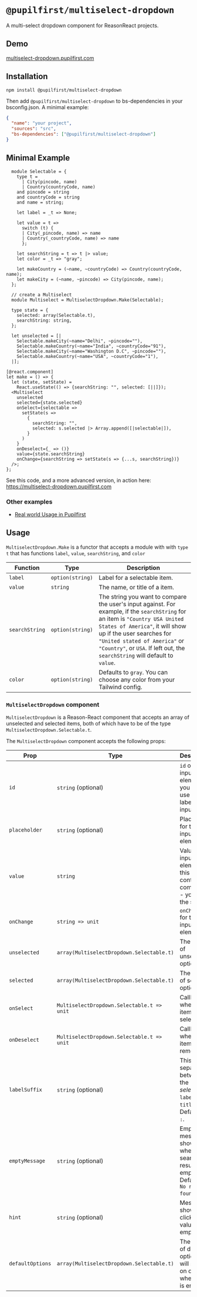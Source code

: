 # `@pupilfirst/multiselect-dropdown`

A multi-select dropdown component for ReasonReact projects.

## Demo

[multiselect-dropdown.pupilfirst.com](http://multiselect-dropdown.pupilfirst.com/)

## Installation

```
npm install @pupilfirst/multiselect-dropdown
```

Then add `@pupilfirst/multiselect-dropdown` to bs-dependencies in your bsconfig.json. A minimal example:

```json
{
  "name": "your project",
  "sources": "src",
  "bs-dependencies": ["@pupilfirst/multiselect-dropdown"]
}
```

## Minimal Example

```reason
  module Selectable = {
    type t =
      | City(pincode, name)
      | Country(countryCode, name)
    and pincode = string
    and countryCode = string
    and name = string;

    let label = _t => None;

    let value = t =>
      switch (t) {
      | City(_pincode, name) => name
      | Country(_countryCode, name) => name
      };

    let searchString = t => t |> value;
    let color = _t => "gray";

    let makeCountry = (~name, ~countryCode) => Country(countryCode, name);
    let makeCity = (~name, ~pincode) => City(pincode, name);
  };

  // create a Multiselect
  module Multiselect = MultiselectDropdown.Make(Selectable);

  type state = {
    selected: array(Selectable.t),
    searchString: string,
  };

  let unselected = [|
    Selectable.makeCity(~name="Delhi", ~pincode=""),
    Selectable.makeCountry(~name="India", ~countryCode="91"),
    Selectable.makeCity(~name="Washington D.C", ~pincode=""),
    Selectable.makeCountry(~name="USA", ~countryCode="1"),
  |];

[@react.component]
let make = () => {
  let (state, setState) =
    React.useState(() => {searchString: "", selected: [||]});
  <Multiselect
    unselected
    selected={state.selected}
    onSelect={selectable =>
      setState(s =>
        {
          searchString: "",
          selected: s.selected |> Array.append([|selectable|]),
        }
      )
    }
    onDeselect={_ => ()}
    value={state.searchString}
    onChange={searchString => setState(s => {...s, searchString})}
  />;
};

```

See this code, and a more advanced version, in action here: https://multiselect-dropdown.pupilfirst.com

### Other examples

- [Real world Usage in Pupilfirst](https://github.com/SVdotCO/pupilfirst/tree/master/app/javascript/schools/courses/components/students_editor/StudentsEditor__Search.re)

## Usage

`MultiselectDropdown.Make` is a functor that accepts a module with with `type t` that has functions `label`, `value`, `searchString`, and `color`

| Function       | Type             | Description                                                                                                                                                                                                                                                                                                   |
| -------------- | ---------------- | ------------------------------------------------------------------------------------------------------------------------------------------------------------------------------------------------------------------------------------------------------------------------------------------------------------- |
| `label`        | `option(string)` | Label for a selectable item.                                                                                                                                                                                                                                                                                  |
| `value`        | `string`         | The name, or title of a item.                                                                                                                                                                                                                                                                                 |
| `searchString` | `option(string)` | The string you want to compare the user's input against. For example, if the `searchString` for an item is `"Country USA United States of America"`, it will show up if the user searches for `"United stated of America"` or `"Country"`, or `USA`. If left out, the `searchString` will default to `value`. |
| `color`        | `option(string)` | Defaults to `gray`. You can choose any color from your Tailwind config.                                                                                                                                                                                                                                       |

### `MultiselectDropdown` component

`MultiselectDropdown` is a Reason-React component that accepts an array of unselected and selected items, both of which have to be of the type `MultiselectDropdown.Selectable.t`.

The `MultiselectDropdown` component accepts the following props:

| Prop             | Type                                       | Description                                                                            |
| ---------------- | ------------------------------------------ | -------------------------------------------------------------------------------------- |
| `id`             | `string` (optional)                        | `id` of the input element; you can use this to label the input.                        |
| `placeholder`    | `string` (optional)                        | Placeholder for the input element.                                                     |
| `value`          | `string`                                   | Value of input element; this is a controlled component - you hold the state.           |
| `onChange`       | `string => unit`                           | `onChange` for the input element.                                                      |
| `unselected`     | `array(MultiselectDropdown.Selectable.t)`  | The array of unselected options.                                                       |
| `selected`       | `array(MultiselectDropdown.Selectable.t)`  | The array of selected options.                                                         |
| `onSelect`       | `MultiselectDropdown.Selectable.t => unit` | Callback for when an item is selected.                                                 |
| `onDeselect`     | `MultiselectDropdown.Selectable.t => unit` | Callback for when an item is removed.                                                  |
| `labelSuffix`    | `string` (optional)                        | This is the separator between the _selectable's_ `label` and `title`. Defaults to `:`. |
| `emptyMessage`   | `string` (optional)                        | Empty message shown when the search result is empty. Defaults to `No results found`.   |
| `hint`           | `string` (optional)                        | Message shown on click when value is empty.                                            |
| `defaultOptions` | `array(MultiselectDropdown.Selectable.t)`  | The array of default options that will show on click when `value` is empty             |
